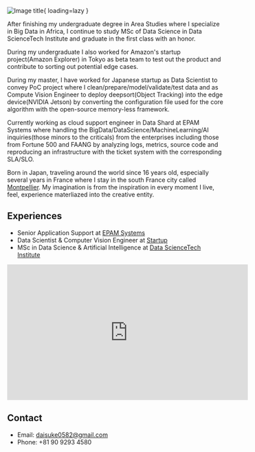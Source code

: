 

![Image title](https://pbs.twimg.com/profile_images/1448057392747319297/I40_1jBt_400x400.jpg){ loading=lazy }


After finishing my undergraduate degree in Area Studies where I specialize in Big Data in Africa, I continue to study MSc of Data Science in Data ScienceTech Institute and graduate in the first class with an honor.

During my undergraduate I also worked for Amazon's startup project(Amazon Explorer) in Tokyo as beta team to test out the product and contribute to sorting out potential edge cases.

During my master,  I have worked for Japanese startup as Data Scientist to convey PoC project where I clean/prepare/model/validate/test data and as Compute Vision Engineer to deploy deepsort(Object Tracking) into the edge device(NVIDIA Jetson) by converting the configuration file used for the core algorithm with the open-source memory-less framework.

Currently working as cloud support engineer in Data Shard at EPAM Systems where handling the BigData/DataScience/MachineLearning/AI inquiries(those minors to the criticals) from the enterprises including those from Fortune 500 and FAANG by analyzing logs, metrics, source code and reproducing an infrastructure with the ticket system with the corresponding SLA/SLO.

Born in Japan, traveling around the world since 16 years old, especially several years in France where I stay in the south France city called [Montpellier](https://www.youtube.com/watch?v=jb1eNSH4EGQ&ab_channel=DaisukeKuwabara). My imagination is from the inspiration in every moment I live, feel, experience materliazed into the creative entity.



## Experiences

- Senior Application Support at [EPAM Systems](https://www.epam.com/)
- Data Scientist & Computer Vision Engineer at [Startup](https://datafluct.com/)
- MSc in Data Science & Artificial Intelligence at [Data ScienceTech Institute](https://www.datasciencetech.institute/)

<iframe width="560" height="315" src="https://www.youtube.com/embed/RuatqthpLAs" title="YouTube video player" frameborder="0" allow="accelerometer; autoplay; clipboard-write; encrypted-media; gyroscope; picture-in-picture" allowfullscreen></iframe>

## Contact
- Email: daisuke0582@gmail.com
- Phone: +81 90 9293 4580